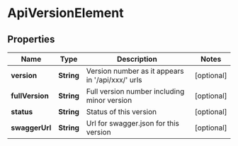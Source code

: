 
# ApiVersionElement

## Properties
Name | Type | Description | Notes
------------ | ------------- | ------------- | -------------
**version** | **String** | Version number as it appears in &#39;/api/xxx/&#39; urls |  [optional]
**fullVersion** | **String** | Full version number including minor version |  [optional]
**status** | **String** | Status of this version |  [optional]
**swaggerUrl** | **String** | Url for swagger.json for this version |  [optional]



